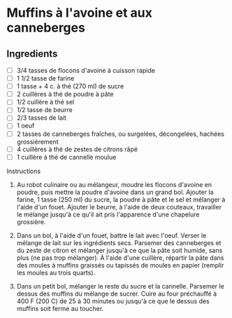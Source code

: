# Muffins à l'avoine et aux canneberges

## Ingredients

- [ ] 3/4 tasses de flocons d'avoine à cuisson rapide
- [ ] 1 1/2 tasse de farine
- [ ] 1 tasse + 4 c. à thé (270 ml) de sucre
- [ ] 2 cuillères à thé de poudre à pâte
- [ ] 1/2 cuillère à thé sel
- [ ] 1/2 tasse de beurre
- [ ] 2/3 tasses de lait
- [ ] 1 oeuf
- [ ] 2 tasses de canneberges fraîches, ou surgelées, décongelées, hachées grossièrement
- [ ] 4 cuillères à thé de zestes de citrons râpé
- [ ] 1 cuillère à thé de cannelle moulue

Instructions

1. Au robot culinaire ou au mélangeur, moudre les flocons d'avoine en poudre, puis mettre la poudre d'avoine dans un grand bol. 
   Ajouter la farine, 1 tasse (250 ml) du sucre, la poudre à pâte et le sel et mélanger à l'aide d'un fouet. 
   Ajouter le beurre, à l'aide de deux couteaux, travailler le mélange jusqu'à ce qu'il ait pris l'apparence d'une chapelure grossière.

2. Dans un bol, à l'aide d'un fouet, battre le lait avec l'oeuf. Verser le mélange de lait sur les ingrédients secs. 
   Parsemer des canneberges et du zeste de citron et mélanger jusqu'à ce que la pâte soit humide, sans plus (ne pas trop mélanger). 
   À l'aide d'une cuillère, répartir la pâte dans des moules à muffins graissés ou tapissés de moules en papier (remplir les moules au trois quarts).

3. Dans un petit bol, mélanger le reste du sucre et la cannelle. Parsemer le dessus des muffins du mélange de sucrer. 
   Cuire au four préchauffé à 400 F (200 C) de 25 à 30 minutes ou jusqu'à ce que le dessus des muffins soit ferme au toucher.

